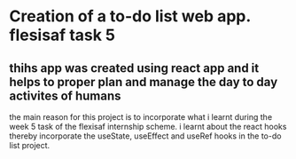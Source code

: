 # Creation of a to-do list web app. flesisaf task 5

## thihs app was created using react app and it helps to proper plan and manage the day to day activites of humans

the main reason for this project is to incorporate what i learnt during the week 5 task of the flexisaf internship scheme. i learnt about the react hooks thereby incorporate the useState,
useEffect and useRef hooks in the to-do list project.


